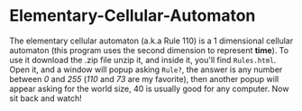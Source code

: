 # Elementary-Cellular-Automaton
The elementary cellular automaton (a.k.a Rule 110) is a 1 dimensional cellular automaton (this program uses the second dimension to represent **time**).
To use it download the .zip file unzip it, and inside it, you'll find `Rules.html`. Open it, and a window will popup asking `Rule?`, the answer is any number between _0_ and _255_ (_110_ and _73_ are my favorite), then another popup will appear asking for the world size, 40 is usually good for any computer. Now sit back and watch!
